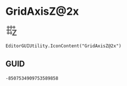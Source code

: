# GridAxisZ@2x
![](/img/GridAxisZ@2x.png)

``` CSharp
EditorGUIUtility.IconContent("GridAxisZ@2x")
```
## GUID
```
-8507534909753589858
```
